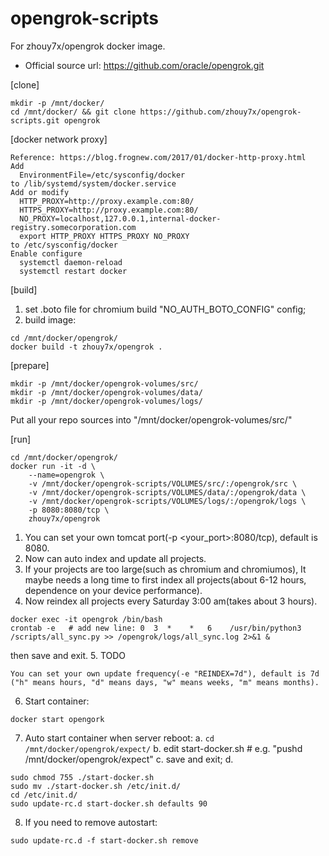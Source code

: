 # opengrok-scripts
For zhouy7x/opengrok docker image. 

* Official source url: https://github.com/oracle/opengrok.git

[clone]
```
mkdir -p /mnt/docker/
cd /mnt/docker/ && git clone https://github.com/zhouy7x/opengrok-scripts.git opengrok
```

[docker network proxy]
```
Reference: https://blog.frognew.com/2017/01/docker-http-proxy.html
Add
  EnvironmentFile=/etc/sysconfig/docker
to /lib/systemd/system/docker.service
Add or modify
  HTTP_PROXY=http://proxy.example.com:80/
  HTTPS_PROXY=http://proxy.example.com:80/
  NO_PROXY=localhost,127.0.0.1,internal-docker-registry.somecorporation.com
  export HTTP_PROXY HTTPS_PROXY NO_PROXY
to /etc/sysconfig/docker
Enable configure
  systemctl daemon-reload
  systemctl restart docker
```
[build]
1. set .boto file for chromium build "NO_AUTH_BOTO_CONFIG" config;
2. build image:
```
cd /mnt/docker/opengrok/
docker build -t zhouy7x/opengrok .
```
[prepare]
```
mkdir -p /mnt/docker/opengrok-volumes/src/
mkdir -p /mnt/docker/opengrok-volumes/data/
mkdir -p /mnt/docker/opengrok-volumes/logs/
```
Put all your repo sources into "/mnt/docker/opengrok-volumes/src/"

[run]
```
cd /mnt/docker/opengrok/
docker run -it -d \
	--name=opengrok \
	-v /mnt/docker/opengrok-scripts/VOLUMES/src/:/opengrok/src \
	-v /mnt/docker/opengrok-scripts/VOLUMES/data/:/opengrok/data \
	-v /mnt/docker/opengrok-scripts/VOLUMES/logs/:/opengrok/logs \
	-p 8080:8080/tcp \
	zhouy7x/opengrok
```
1. You can set your own tomcat port(-p <your_port>:8080/tcp), default is 8080.
2. Now can auto index and update all projects.
3. If your projects are too large(such as chromium and chromiumos), It maybe needs
a long time to first index all projects(about 6-12 hours, dependence on your device performance).
4. Now reindex all projects every Saturday 3:00 am(takes about 3 hours).
```
docker exec -it opengrok /bin/bash
crontab -e   # add new line: 0  3  *    *   6    /usr/bin/python3 /scripts/all_sync.py >> /opengrok/logs/all_sync.log 2>&1 &
```
then save and exit.
5. TODO

    You can set your own update frequency(-e "REINDEX=7d"), default is 7d
    ("h" means hours, "d" means days, "w" means weeks, "m" means months).
6. Start container:
```
docker start opengork
```
7. Auto start container when server reboot:
 a. ```cd /mnt/docker/opengrok/expect/```
 b. edit start-docker.sh  # e.g. "pushd /mnt/docker/opengrok/expect"
 c. save and exit;
 d.  
```
sudo chmod 755 ./start-docker.sh
sudo mv ./start-docker.sh /etc/init.d/
cd /etc/init.d/
sudo update-rc.d start-docker.sh defaults 90
```
8. If you need to remove autostart:
```
sudo update-rc.d -f start-docker.sh remove
```
  
